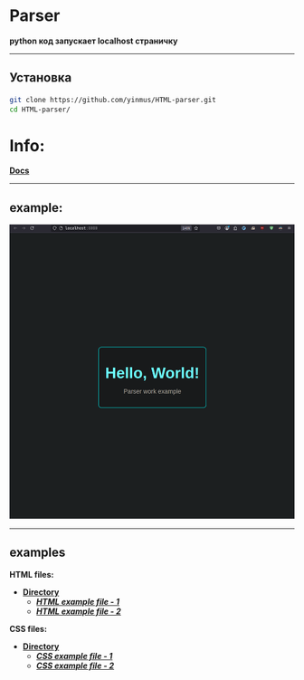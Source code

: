 # Parser

**python код запускает localhost страничку**
___
## Установка 
```bash
git clone https://github.com/yinmus/HTML-parser.git
cd HTML-parser/
```

# Info:
**[Docs](docs.md)**

___
## example:
![scr](.img/screen.png)
___
## examples
**HTML files:**
- **[Directory](examples/)**
  - ***[HTML example file - 1](examples/html/index.html)***
  - ***[HTML example file - 2](examples/html/index2.html)***


**CSS files:**

- **[Directory](examples/)**
  - ***[CSS example file - 1](examples/css/styles.css)***
  - ***[CSS example file - 2](examples/css/styles2.css)***
 



